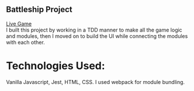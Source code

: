 ## Battleship Project
[Live Game](https://yusef-h.github.io/battleship/) <br>
I built this project by working in a TDD manner to make all the game logic and modules, then I moved on to build the UI while connecting the modules with each other. <br>
# Technologies Used:
Vanilla Javascript, Jest, HTML, CSS. I used webpack for module bundling.